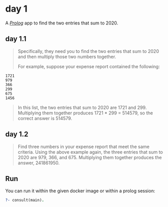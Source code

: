 # day 1
A [_Prolog_](https://www.swi-prolog.org/) app to find the two entries that sum to 2020.

## day 1.1
> Specifically, they need you to find the two entries that sum to 2020 and then multiply those two numbers together.
>
> For example, suppose your expense report contained the following:
```
1721
979
366
299
675
1456
```  
> In this list, the two entries that sum to 2020 are 1721 and 299. Multiplying them together produces 1721 * 299 = 514579, so the correct answer is 514579.

## day 1.2
> Find three numbers in your expense report that meet the same criteria.
> Using the above example again, the three entries that sum to 2020 are 979, 366, and 675. Multiplying them together produces the answer, 241861950.

## Run
You can run it within the given docker image or within a prolog session:
```prolog
?- consult(main).
```
